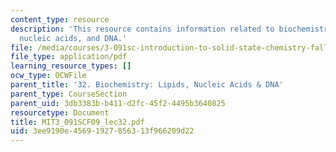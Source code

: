 ```yaml
---
content_type: resource
description: 'This resource contains information related to biochemistry: lipids,
  nucleic acids, and DNA.'
file: /media/courses/3-091sc-introduction-to-solid-state-chemistry-fall-2010/3ee9190e45691927856313f966209d22_MIT3_091SCF09_lec32.pdf
file_type: application/pdf
learning_resource_types: []
ocw_type: OCWFile
parent_title: '32. Biochemistry: Lipids, Nucleic Acids & DNA'
parent_type: CourseSection
parent_uid: 3db3383b-b411-d2fc-45f2-4495b3640825
resourcetype: Document
title: MIT3_091SCF09_lec32.pdf
uid: 3ee9190e-4569-1927-8563-13f966209d22
---
```

